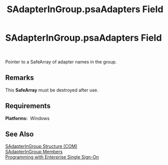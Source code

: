 ﻿---
title: SAdapterInGroup.psaAdapters Field
TOCTitle: SAdapterInGroup.psaAdapters Field
ms:assetid: 9b843b84-8413-4e28-9838-22a8eb1c83a1
ms:mtpsurl: https://msdn.microsoft.com/en-us/library/Aa704988(v=BTS.80)
ms:contentKeyID: 51529930
ms.date: 08/30/2017
mtps_version: v=BTS.80
---

# SAdapterInGroup.psaAdapters Field

 

Pointer to a SafeArray of adapter names in the group.

## Remarks

This **SafeArray** must be destroyed after use.

## Requirements

**Platforms:**  Windows

## See Also

[SAdapterInGroup Structure (COM)](sadapteringroup-structure-com.md)  
[SAdapterInGroup Members](sadapteringroup-members.md)  
[Programming with Enterprise Single Sign-On](https://msdn.microsoft.com/library/aa704508\(v=bts.80\))

